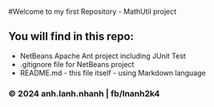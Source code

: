#Welcome to my first Repository - MathUtil project

## You will find in this repo:

* NetBeans Apache Ant project including JUnit Test
* .gitignore file for NetBeans project
* README.md - this file itself - using Markdown language

### &copy; 2024 anh.lanh.nhanh | fb/lnanh2k4